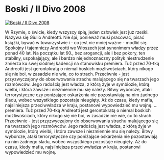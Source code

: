 Boski / Il Divo 2008 
=============
[![Boski / Il Divo 2008 ](http://vidos.pl/images/player.gif)](http://vidos.pl/boski-il-divo-2008)

 W Rzymie, o świcie, kiedy wszyscy śpią, jeden człowiek jest już rześki. Nazywa się Giulio Andreotti. Nie śpi, ponieważ musi pracować, pisać książki, bywać w towarzystwie i - co jest nie mniej ważne - modlić się. Spokojny i tajemniczy Andreotti we Włoszech jest synonimem władzy przez ponad 40 lat. Na początku lat 90., bez arogancji, ale i bez pokory, ten stabilny, uspokajający, ale i bardzo niejednoznaczny polityk niestrudzenie zmierza ku swej siódmej kadencji na stanowisku premiera. Tuż przed 70-tką Andreotti jest gerontokratą o niemal boskich możliwościach, który nikogo się nie boi, w zasadzie nie wie, co to strach. Przeciwnie - jest przyzwyczajony do obserwowania strachu malującego się na twarzach jego rozmówców. Jego radością jest władza, z którą żyje w symbiozie, którą wielbi, i która zawsze i niezmiennie mu się należy. Bitwy wyborcze, ataki terrorystyczne czy poniżające oskarżenia nie pozostawiają na nim żadnego śladu, wobec wszystkiego pozostaje nieugięty. Aż do czasu, kiedy mafia, najsilniejsza przeciwwładza w kraju, postanowi wypowiedzieć mu wojnę.   ... premiera. Tuż przed 70-tką Andreotti jest gerontokratą o niemal boskich możliwościach, który nikogo się nie boi, w zasadzie nie wie, co to strach. Przeciwnie - jest przyzwyczajony do obserwowania strachu malującego się na twarzach jego rozmówców. Jego radością jest władza, z którą żyje w symbiozie, którą wielbi, i która zawsze i niezmiennie mu się należy. Bitwy wyborcze, ataki terrorystyczne czy poniżające oskarżenia nie pozostawiają na nim żadnego śladu, wobec wszystkiego pozostaje nieugięty. Aż do czasu, kiedy mafia, najsilniejsza przeciwwładza w kraju, postanowi wypowiedzieć mu wojnę.
